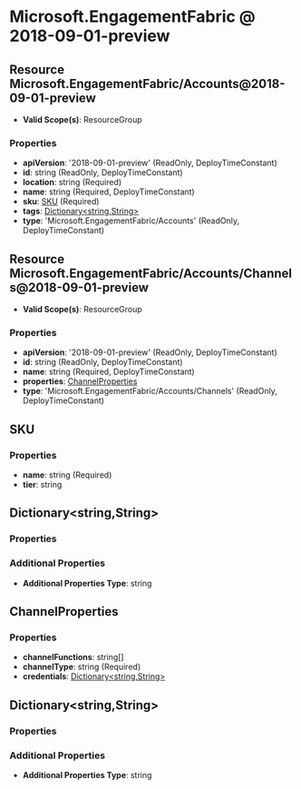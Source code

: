 # Microsoft.EngagementFabric @ 2018-09-01-preview

## Resource Microsoft.EngagementFabric/Accounts@2018-09-01-preview
* **Valid Scope(s)**: ResourceGroup
### Properties
* **apiVersion**: '2018-09-01-preview' (ReadOnly, DeployTimeConstant)
* **id**: string (ReadOnly, DeployTimeConstant)
* **location**: string (Required)
* **name**: string (Required, DeployTimeConstant)
* **sku**: [SKU](#sku) (Required)
* **tags**: [Dictionary<string,String>](#dictionarystringstring)
* **type**: 'Microsoft.EngagementFabric/Accounts' (ReadOnly, DeployTimeConstant)

## Resource Microsoft.EngagementFabric/Accounts/Channels@2018-09-01-preview
* **Valid Scope(s)**: ResourceGroup
### Properties
* **apiVersion**: '2018-09-01-preview' (ReadOnly, DeployTimeConstant)
* **id**: string (ReadOnly, DeployTimeConstant)
* **name**: string (Required, DeployTimeConstant)
* **properties**: [ChannelProperties](#channelproperties)
* **type**: 'Microsoft.EngagementFabric/Accounts/Channels' (ReadOnly, DeployTimeConstant)

## SKU
### Properties
* **name**: string (Required)
* **tier**: string

## Dictionary<string,String>
### Properties
### Additional Properties
* **Additional Properties Type**: string

## ChannelProperties
### Properties
* **channelFunctions**: string[]
* **channelType**: string (Required)
* **credentials**: [Dictionary<string,String>](#dictionarystringstring)

## Dictionary<string,String>
### Properties
### Additional Properties
* **Additional Properties Type**: string

